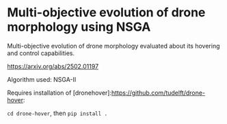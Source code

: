 # Multi-objective evolution of drone morphology using NSGA

Multi-objective evolution of drone morphology evaluated about its hovering and control capabilities.

https://arxiv.org/abs/2502.01197

Algorithm used: NSGA-II

Requires installation of [dronehover]:https://github.com/tudelft/drone-hover: 


`cd drone-hover`, then `pip install .`